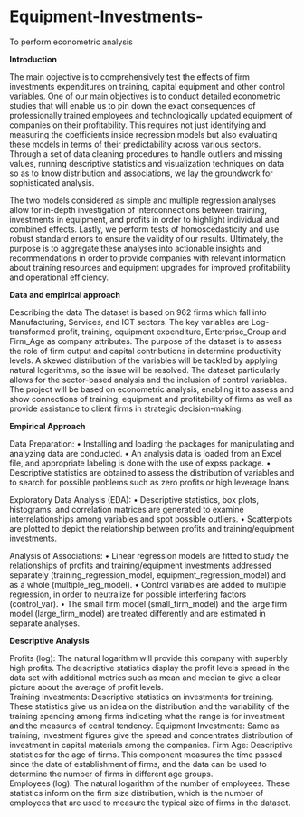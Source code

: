 # Equipment-Investments-
To perform econometric analysis

**Introduction**

The main objective is to comprehensively test the effects of firm investments expenditures on training, capital equipment and other control variables. One of our main objectives is to conduct detailed econometric studies that will enable us to pin down the exact consequences of professionally trained employees and technologically updated equipment of companies on their profitability. This requires not just identifying and measuring the coefficients inside regression models but also evaluating these models in terms of their predictability across various sectors. Through a set of data cleaning procedures to handle outliers and missing values, running descriptive statistics and visualization techniques on data so as to know distribution and associations, we lay the groundwork for sophisticated analysis. 

The two models considered as simple and multiple regression analyses allow for in-depth investigation of interconnections between training, investments in equipment, and profits in order to highlight individual and combined effects. Lastly, we perform tests of homoscedasticity and use robust standard errors to ensure the validity of our results. Ultimately, the purpose is to aggregate these analyses into actionable insights and recommendations in order to provide companies with relevant information about training resources and equipment upgrades for improved profitability and operational efficiency. 

**Data and empirical approach** 
 
Describing the data 
The dataset is based on 962 firms which fall into Manufacturing, Services, and ICT sectors. The key variables are Log-transformed profit, training, equipment expenditure, Enterprise_Group and Firm_Age as company attributes. The purpose of the dataset is to assess the role of firm output and capital contributions in
determine productivity levels. A skewed distribution of the variables will be tackled by applying natural logarithms, so the issue will be resolved. The dataset particularly allows for the sector-based analysis and the inclusion of control variables. The project will be based on econometric analysis, enabling it to assess and show connections of training, equipment and profitability of firms as well as provide assistance to client firms in strategic decision-making. 
 
**Empirical Approach**
 
Data Preparation: 
• Installing and loading the packages for manipulating and analyzing data are conducted. 
• An analysis data is loaded from an Excel file, and appropriate labeling is done with the use of expss package. 
• Descriptive statistics are obtained to assess the distribution of variables and to search for possible problems such as zero profits or high leverage loans. 

Exploratory Data Analysis (EDA): 
• Descriptive statistics, box plots, histograms, and correlation matrices are generated to examine interrelationships among variables and spot possible outliers. 
• Scatterplots are plotted to depict the relationship between profits and training/equipment investments. 

Analysis of Associations: 
• Linear regression models are fitted to study the relationships of profits and training/equipment investments addressed separately (training_regression_model, equipment_regression_model) and as a whole (multiple_reg_model). 
• Control variables are added to multiple regression, in order to neutralize for possible interfering factors (control_var). 
• The small firm model (small_firm_model) and the large firm model (large_firm_model) are treated differently and are estimated in separate analyses.

**Descriptive Analysis**

Profits (log): The natural logarithm will provide this company with superbly high profits. The descriptive statistics display the profit levels spread in the data set with additional metrics such as mean and median to give a clear picture about the average of profit levels.  
Training Investments: Descriptive statistics on investments for training. These statistics give us an idea on the distribution and the variability of the training spending among firms indicating what the range is for investment and the measures of central tendency. 
Equipment Investments: Same as training, investment figures give the spread and concentrates distribution of investment in capital materials among the companies. Firm Age: Descriptive statistics for the age of firms. This component measures the time passed since the date of establishment of firms, and the data can be used to determine the number of firms in different age groups.  
Employees (log): The natural logarithm of the number of employees. These statistics inform on the firm size distribution, which is the number of employees that are used to measure the typical size of firms in the dataset.



